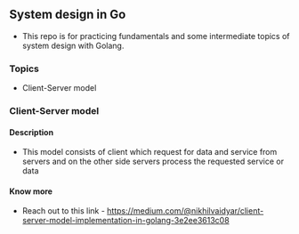 ## System design in Go

- This repo is for practicing fundamentals and some intermediate topics of system design with Golang.

### Topics

- Client-Server model

### Client-Server model

#### Description

- This model consists of client which request for data and service from servers and on the other side servers process the requested service or data

#### Know more

- Reach out to this link - https://medium.com/@nikhilvaidyar/client-server-model-implementation-in-golang-3e2ee3613c08
